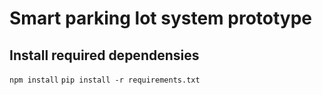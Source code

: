 # Smart parking lot system prototype

## Install required dependensies 
```npm install```
```pip install -r requirements.txt```

